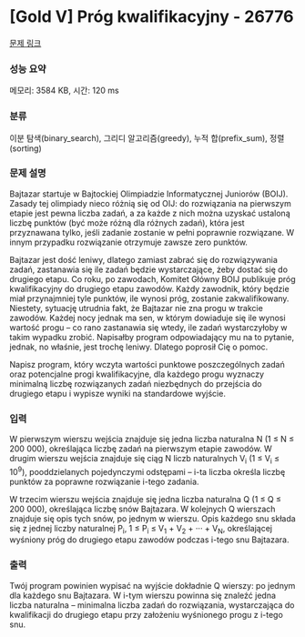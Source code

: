 # [Gold V] Próg kwalifikacyjny - 26776 

[문제 링크](https://www.acmicpc.net/problem/26776) 

### 성능 요약

메모리: 3584 KB, 시간: 120 ms

### 분류

이분 탐색(binary_search), 그리디 알고리즘(greedy), 누적 합(prefix_sum), 정렬(sorting)

### 문제 설명

<p>Bajtazar startuje w Bajtockiej Olimpiadzie Informatycznej Juniorów (BOIJ). Zasady tej olimpiady nieco różnią się od OIJ: do rozwiązania na pierwszym etapie jest pewna liczba zadań, a za każde z nich można uzyskać ustaloną liczbę punktów (być może różną dla różnych zadań), która jest przyznawana tylko, jeśli zadanie zostanie w pełni poprawnie rozwiązane. W innym przypadku rozwiązanie otrzymuje zawsze zero punktów.</p>

<p>Bajtazar jest dość leniwy, dlatego zamiast zabrać się do rozwiązywania zadań, zastanawia się ile zadań będzie wystarczające, żeby dostać się do drugiego etapu. Co roku, po zawodach, Komitet Główny BOIJ publikuje próg kwalifikacyjny do drugiego etapu zawodów. Każdy zawodnik, który będzie miał przynajmniej tyle punktów, ile wynosi próg, zostanie zakwalifikowany. Niestety, sytuację utrudnia fakt, że Bajtazar nie zna progu w trakcie zawodów. Każdej nocy jednak ma sen, w którym dowiaduje się ile wynosi wartość progu – co rano zastanawia się wtedy, ile zadań wystarczyłoby w takim wypadku zrobić. Napisałby program odpowiadający mu na to pytanie, jednak, no właśnie, jest trochę leniwy. Dlatego poprosił Cię o pomoc.</p>

<p>Napisz program, który wczyta wartości punktowe poszczególnych zadań oraz potencjalne progi kwalifikacyjne, dla każdego progu wyznaczy minimalną liczbę rozwiązanych zadań niezbędnych do przejścia do drugiego etapu i wypisze wyniki na standardowe wyjście.</p>

### 입력 

 <p>W pierwszym wierszu wejścia znajduje się jedna liczba naturalna N (1 ≤ N ≤ 200 000), określająca liczbę zadań na pierwszym etapie zawodów. W drugim wierszu wejścia znajduje się ciąg N liczb naturalnych V<sub>i</sub> (1 ≤ V<sub>i</sub> ≤ 10<sup>9</sup>), pooddzielanych pojedynczymi odstępami – i-ta liczba określa liczbę punktów za poprawne rozwiązanie i-tego zadania.</p>

<p>W trzecim wierszu wejścia znajduje się jedna liczba naturalna Q (1 ≤ Q ≤ 200 000), określająca liczbę snów Bajtazara. W kolejnych Q wierszach znajduje się opis tych snów, po jednym w wierszu. Opis każdego snu składa się z jednej liczby naturalnej P<sub>i</sub>, 1 ≤ P<sub>i</sub> ≤ V<sub>1</sub> + V<sub>2</sub> + ··· + V<sub>N</sub>, określającej wyśniony próg do drugiego etapu zawodów podczas i-tego snu Bajtazara.</p>

### 출력 

 <p>Twój program powinien wypisać na wyjście dokładnie Q wierszy: po jednym dla każdego snu Bajtazara. W i-tym wierszu powinna się znaleźć jedna liczba naturalna – minimalna liczba zadań do rozwiązania, wystarczająca do kwalifikacji do drugiego etapu przy założeniu wyśnionego progu z i-tego snu.</p>

